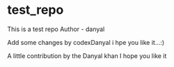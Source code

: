 # test_repo
This is a test repo
Author - danyal


Add some changes by codexDanyal i hpe you like it...:)


A little contribution by the Danyal khan I hope you like it 